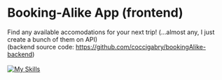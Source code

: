 # Booking-Alike App (frontend)

Find any available accomodations for your next trip! (...almost any, I just create a bunch of them on API)
<br>
(backend source code: https://github.com/coccigabry/bookingAlike-backend)
<br><br>
[![My Skills](https://skills.thijs.gg/icons?i=react,css)](https://skills.thijs.gg)
